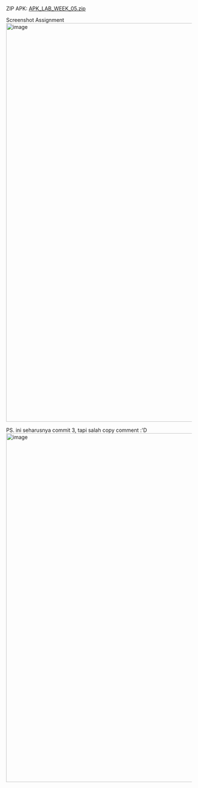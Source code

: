 ZIP APK: [APK_LAB_WEEK_05.zip](https://github.com/user-attachments/files/22463959/APK_LAB_WEEK_05.zip)


Screenshot Assignment
<img width="1920" height="1080" alt="image" src="https://github.com/user-attachments/assets/5bb5a6cf-5466-4eac-aefd-c31567b0e038" />

PS.
ini seharusnya commit 3, tapi salah copy comment :'D
<img width="1919" height="945" alt="image" src="https://github.com/user-attachments/assets/57ba78a8-eddb-4859-9c16-44fb2617c159" />
